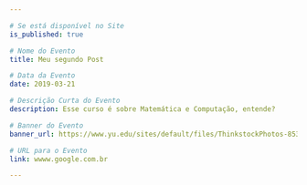 ```yaml
---

# Se está disponível no Site
is_published: true

# Nome do Evento
title: Meu segundo Post

# Data da Evento
date: 2019-03-21

# Descrição Curta do Evento
description: Esse curso é sobre Matemática e Computação, entende?

# Banner do Evento
banner_url: https://www.yu.edu/sites/default/files/ThinkstockPhotos-853673106.jpg

# URL para o Evento
link: wwww.google.com.br

---
```

